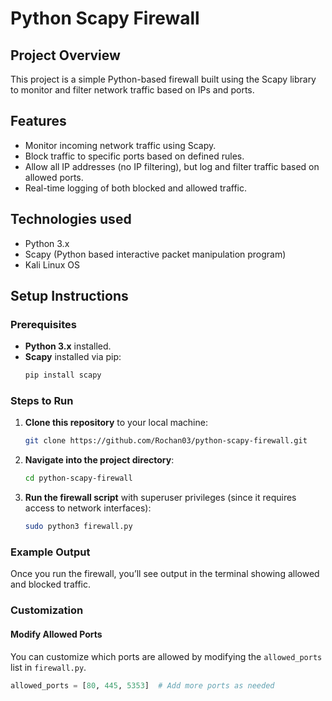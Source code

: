 # Python Scapy Firewall

## Project Overview
This project is a simple Python-based firewall built using the Scapy library to monitor and filter network traffic based on IPs and ports.

## Features
- Monitor incoming network traffic using Scapy.
- Block traffic to specific ports based on defined rules.
- Allow all IP addresses (no IP filtering), but log and filter traffic based on allowed ports.
- Real-time logging of both blocked and allowed traffic.

## Technologies used
- Python 3.x
- Scapy (Python based interactive packet manipulation program)
- Kali Linux OS

## Setup Instructions

### Prerequisites
- **Python 3.x** installed.
- **Scapy** installed via pip:
    ```bash
    pip install scapy
    ```

### Steps to Run
1. **Clone this repository** to your local machine:
    ```bash
    git clone https://github.com/Rochan03/python-scapy-firewall.git
    ```

2. **Navigate into the project directory**:
    ```bash
    cd python-scapy-firewall
    ```

3. **Run the firewall script** with superuser privileges (since it requires access to network interfaces):
    ```bash
    sudo python3 firewall.py
    ```

### Example Output
Once you run the firewall, you’ll see output in the terminal showing allowed and blocked traffic.


### Customization

#### Modify Allowed Ports
You can customize which ports are allowed by modifying the `allowed_ports` list in `firewall.py`.

```python
allowed_ports = [80, 445, 5353]  # Add more ports as needed
